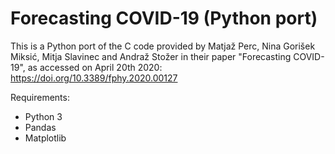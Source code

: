# Forecasting COVID-19 (Python port)

This is a Python port of the C code provided by Matjaž Perc, Nina Gorišek Miksić, Mitja Slavinec and Andraž Stožer in their paper "Forecasting COVID-19", as accessed on April 20th 2020: https://doi.org/10.3389/fphy.2020.00127

Requirements: 
- Python 3
- Pandas
- Matplotlib
